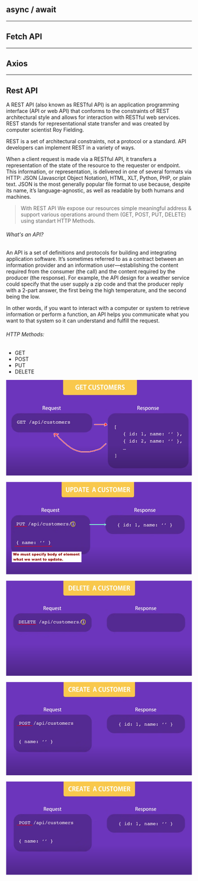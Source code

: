 ## async / await

---

## Fetch API

---

## Axios

---

## Rest API

A REST API (also known as RESTful API) is an application programming interface (API or web API) that conforms to the constraints of REST architectural style and allows for interaction with RESTful web services. REST stands for representational state transfer and was created by computer scientist Roy Fielding.

REST is a set of architectural constraints, not a protocol or a standard. API developers can implement REST in a variety of ways.

When a client request is made via a RESTful API, it transfers a representation of the state of the resource to the requester or endpoint. This information, or representation, is delivered in one of several formats via HTTP: JSON (Javascript Object Notation), HTML, XLT, Python, PHP, or plain text. JSON is the most generally popular file format to use because, despite its name, it’s language-agnostic, as well as readable by both humans and machines.

> With REST API We expose our resources simple meaningful address & support various operations around them (GET, POST, PUT, DELETE) using standart HTTP Methods.

###### What's an API?

An API is a set of definitions and protocols for building and integrating application software. It’s sometimes referred to as a contract between an information provider and an information user—establishing the content required from the consumer (the call) and the content required by the producer (the response). For example, the API design for a weather service could specify that the user supply a zip code and that the producer reply with a 2-part answer, the first being the high temperature, and the second being the low.

In other words, if you want to interact with a computer or system to retrieve information or perform a function, an API helps you communicate what you want to that system so it can understand and fulfill the request.

###### HTTP Methods:

-   GET
-   POST
-   PUT
-   DELETE

![HTTP GET Method](/slides/slide1.png)

![HTTP UPDATE/PUT Method](/slides/slide2.png)

![HTTP DELETE Method](/slides/slide3.png)

![HTTP CREATE/POST Method](/slides/slide4.png)

![HTTP REST Convention](/slides/slide4.png)
